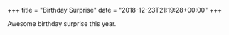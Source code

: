 +++
title = "Birthday Surprise"
date = "2018-12-23T21:19:28+00:00"
+++

Awesome birthday surprise this year.
			